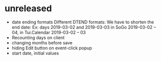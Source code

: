 # unreleased
* date ending formats
Different DTEND formats: We have to shorten the end date:
Ex: days 2019-03-02 and 2019-03-03 in SoGo 2019-03-02 – 04, in Tui.Calendar 2019-03-02 – 03
* Recounting days on client
* changing months before save
* hiding Edit button on event-click popup
* start date, initial values